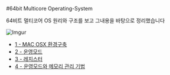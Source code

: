 #64bit Multicore Operating-System

64비트 멀티코어 OS 원리와 구조를 보고 그내용을 바탕으로 정리했습니다

![Imgur](http://i.imgur.com/XhebdJK.jpg)


* [1 - MAC OSX 환경구축](https://github.com/y0ubat/64bit-Multicore-Operating-System/blob/master/OS/%5BOS-1%5D%20%ED%99%98%EA%B2%BD%EA%B5%AC%EC%B6%95%20.md)
* [2 - 운영모드](https://github.com/y0ubat/64bit-Multicore-Operating-System/blob/master/OS/%5BOS-2%5D%20%EC%9A%B4%EC%98%81%EB%AA%A8%EB%93%9C.md)
* [3 - 레지스터](https://github.com/y0ubat/64bit-Multicore-Operating-System/blob/master/OS/%5BOS-3%5D%20%EB%A0%88%EC%A7%80%EC%8A%A4%ED%84%B0%20.md)
* [4 - 운영모드와 메모리 관리 기법](https://github.com/y0ubat/64bit-Multicore-Operating-System/blob/master/OS/%5BOS-4%5D%20%EC%9A%B4%EC%98%81%EB%AA%A8%EB%93%9C%EC%99%80%20%EB%A9%94%EB%AA%A8%EB%A6%AC%20%EA%B4%80%EB%A6%AC%20%EA%B8%B0%EB%B2%95.md) 
